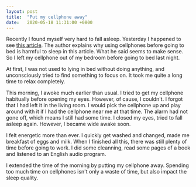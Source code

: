 ```yaml
---
layout: post
title:  "Put my cellphone away"
date:   2020-05-18 11:31:00 +0800
---
```

Recently I found myself very hard to fall asleep. Yesterday I happened to see [this article](https://medium.com/memos-of-the-future/using-iot-to-optimize-your-sleep-c9747bd8633e). The author explains why using cellphones before going to bed is harmful to sleep in this article. What he said seems to make sense. So I left my cellphone out of my bedroom before going to bed last night.

At first, I was not used to lying in bed without doing anything, and unconsciously tried to find something to focus on. It took me quite a long time to relax completely.

This morning, I awoke much earlier than usual. I tried to get my cellphone habitually before opening my eyes. However, of cause, I couldn't. I forgot that I had left it in the living room. I would pick the cellphone up and play around with it if I had the cellphone near me at that time. The alarm had not gone off, which means I still had some time. I closed my eyes, tried to fall asleep again. However, I became wide awake soon.

I felt energetic more than ever. I quickly get washed and changed, made me breakfast of eggs and milk. When I finished all this, there was still plenty of time before going to work. I did some cleanning, read some pages of a book and listened to an English audio program.

I extended the time of the morning by putting my cellphone away. Spending too much time on cellphones isn't only a waste of time, but also impact the sleep quality.